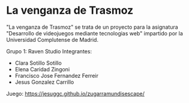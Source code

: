 # La venganza de Trasmoz

"La venganza de Trasmoz" se trata de un proyecto para la asignatura "Desarrollo de videojuegos mediante tecnologias web" impartido por 
la Universidad Complutense de Madrid. 

Grupo 1: Raven Studio
Integrantes:
<ul>
<li> Clara Sotillo Sotillo </li>
<li> Elena Caridad Zingoni </li>
<li> Francisco Jose Fernandez Ferreir </li>
<li> Jesus Gonzalez Carrillo </li>
</ul>

Juego: https://jesuggc.github.io/zugarramundisescape/

